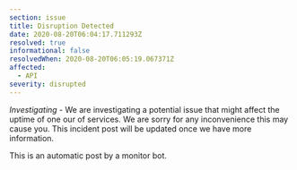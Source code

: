 ```yaml
---
section: issue
title: Disruption Detected
date: 2020-08-20T06:04:17.711293Z
resolved: true
informational: false
resolvedWhen: 2020-08-20T06:05:19.067371Z
affected:
  - API
severity: disrupted
---
```

*Investigating* - We are investigating a potential issue that might affect the uptime of one our of services. We are sorry for any inconvenience this may cause you. This incident post will be updated once we have more information.

This is an automatic post by a monitor bot.
        